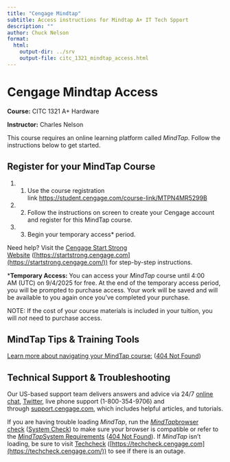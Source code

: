 ```yaml
---
title: "Cengage Mindtap"
subtitle: Access instructions for Mindtap A+ IT Tech Spport
description: ""
author: Chuck Nelson
format:
  html:
    output-dir: ../srv
    output-file: citc_1321_mindtap_access.html
---
```


# Cengage Mindtap Access

**Course:** CITC 1321 A+ Hardware

**Instructor:** Charles Nelson

This course requires an online learning platform called *MindTap*. Follow the instructions below to get started.

## Register for your MindTap Course

1. 1. Use the course registration link https://student.cengage.com/course-link/MTPN4MR5299B
2. 2. Follow the instructions on screen to create your Cengage account and register for this MindTap course.
3. 3. Begin your temporary access* period.

Need help? Visit the [Cengage Start Strong Website](https://startstrong.cengage.com/) ([https://startstrong.cengage.com](https://startstrong.cengage.com/)) for step-by-step instructions.

***Temporary Access:** You can access your *MindTap* course until 4:00 AM (UTC) on 9/4/2025 for free. At the end of the temporary access period, you will be prompted to purchase access. Your work will be saved and will be available to you again once you’ve completed your purchase.

NOTE: If the cost of your course materials is included in your tuition, you will *not* need to purchase access.

## MindTap Tips & Training Tools

[Learn more about navigating your MindTap course:](https://help.cengage.com/mindtap/mt-student/introduction.html) ([404 Not Found](https://help.cengage.com/mindtap/mt-student/introduction.html))

## Technical Support & Troubleshooting

Our US-based support team delivers answers and advice via 24/7 [online chat](https://support.cengage.com/), [Twitter](https://twitter.com/cengagehelp), live phone support (1-800-354-9706)[](http://voice.google.com/calls?a=nc,%2B18003549706 "Call +1 800-354-9706 via Google Voice") and through [support.cengage.com](https://support.cengage.com/), which includes helpful articles, and tutorials.

If you are having trouble loading *MindTap*, run the [*MindTap*browser check](https://ng.cengage.com/static/browsercheck/index.html) ([System Check](https://ng.cengage.com/static/browsercheck/index.html)) to make sure your browser is compatible or refer to the [*MindTap*System Requirements](https://help.cengage.com/mindtap/MindTap-System-Requirements.pdf) ([404 Not Found](https://help.cengage.com/mindtap/MindTap-System-Requirements.pdf)). If *MindTap* isn’t loading, be sure to visit [Techcheck](https://techcheck.cengage.com/) ([https://techcheck.cengage.com](https://techcheck.cengage.com/)) to see if there is an outage.
